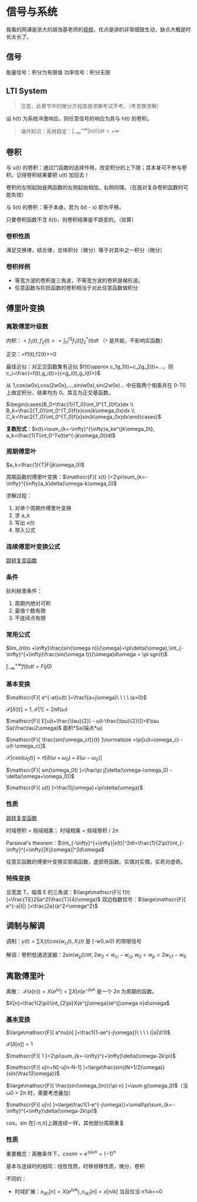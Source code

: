 # 信号与系统
我看的网课是浙大的胡浩基老师的[视频](https://www.bilibili.com/video/BV1g94y1Q76G)，优点是讲的非常细致生动，缺点大概是时长太长了。
## 信号
能量信号：积分为有限值 功率信号：积分无限
## LTI System
> 注意，此章节中的微分方程直接求解考试不考。（考变换求解）

设 h(t) 为系统冲激响应，则任意信号的响应为其与 h(t) 的卷积。

> 课外知识：系统稳定：<span v-pre>$\int_{-\infty}^{+\infty}|h(t)|dt < +\infty$</span>
## 卷积
与 u(t) 的卷积：通过门函数的选择作用，改变积分的上下限；其本身可不参与卷积。记得卷积结果要把 u(t) 加回去！

卷积的左侧起始是两函数的左侧起始相加。右侧同理。（在面对复杂卷积函数时可能失效）

与 δ(t) 的卷积：等于本身。若为 δ(t - x) 即为平移。

只要卷积函数不含 δ(t)，则卷积结果是不跳变的。（验算）
### 卷积性质
满足交换律，结合律，总体积分（微分）等于对其中之一积分（微分）
### 卷积样例
* 等宽方波的卷积是三角波，不等宽方波的卷积是梯形波。
* 任意函数与阶跃函数的卷积相当于对此任意函数做积分
## 傅里叶变换
### 离散傅里叶级数
内积：<span v-pre>$<f_1(t),f_2(t)>=\int_{t1}^{t2}f_1(t)f_2^*(t)dt$</span> （`*` 是共轭，不影响实函数）

正交：&lt;f1(t),f2(t)&gt;=0

最佳近似：对正交函数集有近似 <span v-pre>$f(t)\approx c_1g_1(t)+c_2g_2(t)+...，则 c_i=\frac{<f(t),g_i(t)>}{<g_i(t),g_i(t)>}$</span>

从 1,cos(w0x),cos(2w0x),...,sin(w0x),sin(2w0x)... 中任取两个相乘并在 0-T0 上做定积分，结果均为 0。其互为正交基函数。

<span v-pre>$\begin{cases}B_0=\frac{1}{T_0}\int_0^{T_0}f(x)dx \\ B_k=\frac2{T_0}\int_0^{T_0}f(x)cos(k\omega_0x)dx \\ C_k=\frac2{T_0}\int_0^{T_0}f(x)sin(k\omega_0x)dx\end{cases}$</span>

**复数形式**：<span v-pre>$x(t)=\sum_{k=-\infty}^{\infty}a_ke^{jk\omega_0t}, a_k=\frac{1}T\int_0^Tx(t)e^{-jk\omega_0t}dt$</span>
### 周期傅里叶
<span v-pre>$a_k=\frac{1}{T}F(jk\omega_0)$</span>

周期函数的傅里叶变换：<span v-pre>$\mathscr{F}[ x(t) ]=2\pi\sum_{k=-\infty}^{\infty}a_k\delta(\omega-k\omega_0)$</span>

求解过程：
1. 对单个周期作傅里叶变换
2. 求 a_k
3. 写出 x(t)
4. 带入公式
### 连续傅里叶变换公式
[跳转复变函数](./complex_functions.md#fourier-transform)
### 条件
狄利赫里条件：
1. 周期内绝对可积
2. 最值个数有限
3. 不连续点有限
### 常用公式
<span v-pre>$lim_{n\to +\infty}\frac{sin(\omega n)}{\omega}=\pi\delta(\omega),\int_{-\infty}^{+\infty}\frac{sin(\omega t)}{\omega}d\omega = \pi sgn(t)$</span>

<span v-pre>$\int_{-\infty}^{+\infty}f(t)dt=F(j0)$</span>

### 基本变换
<span v-pre>$\mathscr{F}[ e^{-at}u(t) ]=\frac1{a+j\omega}\ \ \ \  (a>0)$</span>

<span v-pre>$\mathscr{F}[ \delta(t) ]=1,\mathscr{F}[ 1 ]=2\pi\delta(\omega)$</span>

<span v-pre>$\mathscr{F}[ E[u(t+\frac{\tau}{2}) - u(t-\frac{\tau}{2})]]=E\tau Sa(\frac\tau2\omega)$</span> 面积\*Sa(端点\*ω)
<!-- =\large \frac{2Esin(\frac\tau2\omega)}{\omega} -->

<span v-pre>$\mathscr{F}[ \frac{sin(\omega_ct)}{t} ]\normalsize =\pi[u(t+\omega_c) - u(t-\omega_c)]$</span>

<span v-pre>$\mathscr{F}[ cos(\omega_0t) ]=\pi[\delta(\omega+\omega_0) + \delta(\omega-\omega_0)]$</span>

<span v-pre>$\mathscr{F}[ sin(\omega_0t) ]=\frac\pi j[\delta(\omega-\omega_0) - \delta(\omega+\omega_0)]$</span>

<span v-pre>$\mathscr{F}[ u(t) ]=\frac1{j\omega}+\pi\delta(\omega)$</span>

### 性质
[跳转复变函数](./complex_functions.md#fourier-transform)

时域卷积 = 频域相乘； 时域相乘 = 频域卷积 / 2π

Parseval's theorem：<span v-pre>$\int_{-\infty}^{+\infty}|x(t)|^2dt=\frac{1}{2\pi}\int_{-\infty}^{+\infty}|X(j\omega)|^2d\omega$</span>

任意实函数的傅里叶变换实部偶函数，虚部奇函数。实偶对实偶，实奇对虚奇。
### 特殊变换
总宽度 T，幅值 E 的三角波：<span v-pre>$\large\mathscr{F}[ f(t) ]=\frac{TE}2Sa^2(\frac{T}{4}\omega)$</span>
双边指数信号：<span v-pre>$\large\mathscr{F}[ e^{-a|t|} ]=\frac{2a}{a^2+\omega^2}$</span>
## 调制与解调
调制：<span v-pre>$y(t)=\sum X_i(t)cos(w_{ci}t), X_i(t)$</span> 是 [-w0,w0) 的带限信号

解调：卷积低通滤波器：<span v-pre>$2sin(w_pt)/\pi t, 2w_0<w_{ci}-w_{cj}, w_0<w_p<2w_{c1}-w_0$</span>
## 离散傅里叶
离散： <span v-pre>$\mathscr{F}(x[n]) = X(e^{j\omega})=\sum X[n]e^{-j\omega n}$</span>  是一个 2π 为周期的函数。

<span v-pre>$X[n]=\frac1{2\pi}\int_{2\pi}X(e^{j\omega})e^{j\omega n}d\omega$</span>

### [基本变换](https://www.bilibili.com/video/BV1g94y1Q76G/?p=33)

<span v-pre>$\large\mathscr{F}[ a^nu[n] ]=\frac1{1-ae^{-j\omega}}\ \ \ \  (|a|\lt1)$</span>

<span v-pre>$\mathscr{F}[ \delta[n] ]=1$</span>

<span v-pre>$\mathscr{F}[ 1 ]=2\pi\sum_{k=-\infty}^{+\infty}\delta(\omega-2k\pi)$</span>

<span v-pre>$\mathscr{F}[ u[n+N]-u[n-N-1] ]=\large\frac{sin((N+1/2)\omega)}{sin(\frac12\omega)}$</span>

<span v-pre>$\large\mathscr{F}[ \frac{sin(\omega_0n)}{\pi n} ]=\sum g(\omega_0)$</span>（当 ω0 &gt; 2π 时，需要考虑叠加）

<span v-pre>$\mathscr{F}[ u[n] ]=\large\frac1{1-e^{-j\omega}}+\small\pi\sum_{k=-\infty}^{+\infty}\delta(\omega-2k\pi)$</span>

cos，sin 在[-π,π]上跟连续一样，其他部分周期重复

### 性质
重要概念：离散条件下，<span v-pre>$\displaystyle cos\pi n=e^{\pm j\omega n}=(-1)^n$</span>

基本与连续时的相同：线性性质，时移频移性质，微分，卷积

不同的：
* 时域扩展：<span v-pre>$\displaystyle x_{(k)}[n]=X(e^{j\omega k}), x_{(k)}[n]=x[n/k]$</span> 当且仅当 n%k==0